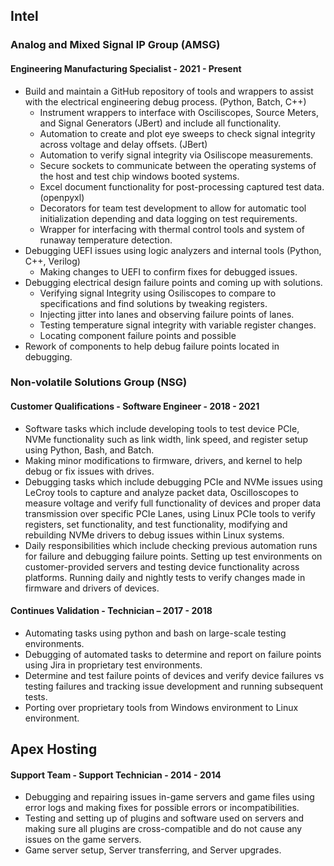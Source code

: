 ## Intel


### Analog and Mixed Signal IP Group (AMSG)


#### Engineering Manufacturing Specialist - 2021 - Present


- Build and maintain a GitHub repository of tools and wrappers to assist with the electrical engineering debug process. (Python, Batch, C++)
    - Instrument wrappers to interface with Osciliscopes, Source Meters, and Signal Generators (JBert) and include all functionality.
    - Automation to create and plot eye sweeps to check signal integrity across voltage and delay offsets. (JBert)
    - Automation to verify signal integrity via Osiliscope measurements.
    - Secure sockets to communicate between the operating systems of the host and test chip windows booted systems.
    - Excel document functionality for post-processing captured test data. (openpyxl)
    - Decorators for team test development to allow for automatic tool initialization depending and data logging on test requirements.
    - Wrapper for interfacing with thermal control tools and system of runaway temperature detection.
- Debugging UEFI issues using logic analyzers and internal tools (Python, C++, Verilog)
  - Making changes to UEFI to confirm fixes for debugged issues.
- Debugging electrical design failure points and coming up with solutions.
    - Verifying signal Integrity using Osiliscopes to compare to specifications and find solutions by tweaking registers.
    - Injecting jitter into lanes and observing failure points of lanes.
    - Testing temperature signal integrity with variable register changes.
    - Locating component failure points and possible 
- Rework of components to help debug failure points located in debugging.


### Non-volatile Solutions Group (NSG)


#### Customer Qualifications - Software Engineer - 2018 - 2021


- Software tasks which include developing tools to test device PCIe, NVMe functionality such as link width, link speed, and register setup using Python, Bash, and Batch.
- Making minor modifications to firmware, drivers, and kernel to help debug or fix issues with drives.
- Debugging tasks which include debugging PCIe and NVMe issues using LeCroy tools to capture and analyze packet data, Oscilloscopes to measure voltage and verify full functionality of devices and proper data transmission over specific PCIe Lanes, using Linux PCIe tools to verify registers, set functionality, and test functionality, modifying and rebuilding NVMe drivers to debug issues within Linux systems.
- Daily responsibilities which include checking previous automation runs for failure and debugging failure points. Setting up test environments on customer-provided servers and testing device functionality across platforms. Running daily and nightly tests to verify changes made in firmware and drivers of devices.


#### Continues Validation - Technician – 2017 - 2018


- Automating tasks using python and bash on large-scale testing environments.
- Debugging of automated tasks to determine and report on failure points using Jira in proprietary test
environments.
- Determine and test failure points of devices and verify device failures vs testing failures and tracking
issue development and running subsequent tests.
- Porting over proprietary tools from Windows environment to Linux environment.


## Apex Hosting


#### Support Team - Support Technician - 2014 - 2014


- Debugging and repairing issues in-game servers and game files using error logs and making fixes for
possible errors or incompatibilities.
- Testing and setting up of plugins and software used on servers and making sure all plugins are cross-compatible and do not cause any issues on the game servers.
- Game server setup, Server transferring, and Server upgrades.